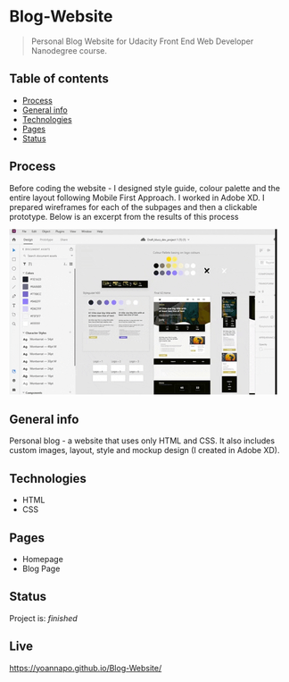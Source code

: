 

# Blog-Website
> Personal Blog Website for Udacity Front End Web Developer Nanodegree course.  

## Table of contents
* [Process](#process)
* [General info](#general-info)
* [Technologies](#technologies)
* [Pages](#pages)
* [Status](#status)

## Process 
Before coding the website - I designed style guide, colour palette and the entire layout following Mobile First Approach. I worked in Adobe XD. I prepared wireframes for each of the subpages and then a clickable prototype. Below is an excerpt from the results of this process

![alt="blog page"](https://github.com/YoannaPo/Blog-Website/blob/upstream1/assets/blog_page_wireframe.gif)

## General info
Personal blog - a website that uses only HTML and CSS. It also includes custom images, layout, style and mockup design (I created in Adobe XD).

## Technologies
* HTML
* CSS

## Pages
* Homepage
* Blog Page

## Status
Project is:  _finished_

## Live
https://yoannapo.github.io/Blog-Website/
